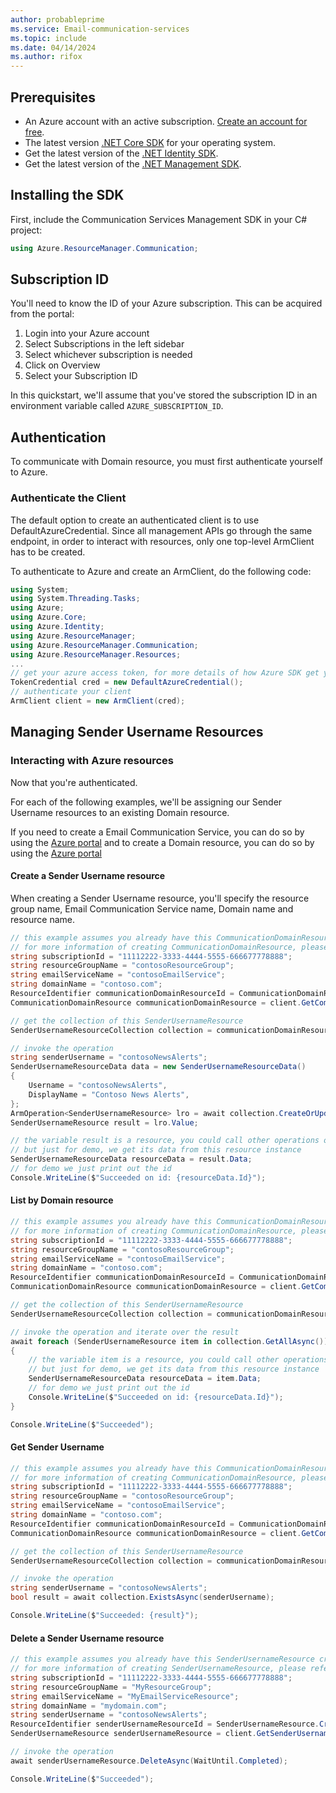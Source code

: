 ```yaml
---
author: probableprime
ms.service: Email-communication-services
ms.topic: include
ms.date: 04/14/2024
ms.author: rifox
---
```


## Prerequisites

- An Azure account with an active subscription. [Create an account for free](https://azure.microsoft.com/free/dotnet/).
- The latest version [.NET Core SDK](https://dotnet.microsoft.com/download/dotnet-core) for your operating system.
- Get the latest version of the [.NET Identity SDK](/dotnet/api/azure.identity).
- Get the latest version of the [.NET Management SDK](../../../concepts/sdk-options.md).

## Installing the SDK

First, include the Communication Services Management SDK in your C# project:

```csharp
using Azure.ResourceManager.Communication;
```

## Subscription ID

You'll need to know the ID of your Azure subscription. This can be acquired from the portal:

1.  Login into your Azure account
2.  Select Subscriptions in the left sidebar
3.  Select whichever subscription is needed
4.  Click on Overview
5.  Select your Subscription ID

In this quickstart, we'll assume that you've stored the subscription ID in an environment variable called `AZURE_SUBSCRIPTION_ID`.

## Authentication

To communicate with Domain resource, you must first authenticate yourself to Azure.

### Authenticate the Client

The default option to create an authenticated client is to use DefaultAzureCredential. Since all management APIs go through the same endpoint, in order to interact with resources, only one top-level ArmClient has to be created.

To authenticate to Azure and create an ArmClient, do the following code:


```csharp
using System;
using System.Threading.Tasks;
using Azure;
using Azure.Core;
using Azure.Identity;
using Azure.ResourceManager;
using Azure.ResourceManager.Communication;
using Azure.ResourceManager.Resources;
...
// get your azure access token, for more details of how Azure SDK get your access token, please refer to https://learn.microsoft.com/en-us/dotnet/azure/sdk/authentication?tabs=command-line
TokenCredential cred = new DefaultAzureCredential();
// authenticate your client
ArmClient client = new ArmClient(cred);
```

## Managing Sender Username Resources

### Interacting with Azure resources

Now that you're authenticated.

For each of the following examples, we'll be assigning our Sender Username resources to an existing Domain resource.

If you need to create a Email Communication Service, you can do so by using the [Azure portal](../../../../communication-services/quickstarts/email/create-email-communication-resource.md) and to create a Domain resource, you can do so by using the [Azure portal](../../../../communication-services/quickstarts/email/add-custom-verified-domains.md)

#### Create a Sender Username resource

When creating a Sender Username resource, you'll specify the resource group name, Email Communication Service name, Domain name and resource name.

```csharp
// this example assumes you already have this CommunicationDomainResource created on azure
// for more information of creating CommunicationDomainResource, please refer to the document of CommunicationDomainResource
string subscriptionId = "11112222-3333-4444-5555-666677778888";
string resourceGroupName = "contosoResourceGroup";
string emailServiceName = "contosoEmailService";
string domainName = "contoso.com";
ResourceIdentifier communicationDomainResourceId = CommunicationDomainResource.CreateResourceIdentifier(subscriptionId, resourceGroupName, emailServiceName, domainName);
CommunicationDomainResource communicationDomainResource = client.GetCommunicationDomainResource(communicationDomainResourceId);

// get the collection of this SenderUsernameResource
SenderUsernameResourceCollection collection = communicationDomainResource.GetSenderUsernameResources();

// invoke the operation
string senderUsername = "contosoNewsAlerts";
SenderUsernameResourceData data = new SenderUsernameResourceData()
{
    Username = "contosoNewsAlerts",
    DisplayName = "Contoso News Alerts",
};
ArmOperation<SenderUsernameResource> lro = await collection.CreateOrUpdateAsync(WaitUntil.Completed, senderUsername, data);
SenderUsernameResource result = lro.Value;

// the variable result is a resource, you could call other operations on this instance as well
// but just for demo, we get its data from this resource instance
SenderUsernameResourceData resourceData = result.Data;
// for demo we just print out the id
Console.WriteLine($"Succeeded on id: {resourceData.Id}");
```

#### List by Domain resource

```csharp
// this example assumes you already have this CommunicationDomainResource created on azure
// for more information of creating CommunicationDomainResource, please refer to the document of CommunicationDomainResource
string subscriptionId = "11112222-3333-4444-5555-666677778888";
string resourceGroupName = "contosoResourceGroup";
string emailServiceName = "contosoEmailService";
string domainName = "contoso.com";
ResourceIdentifier communicationDomainResourceId = CommunicationDomainResource.CreateResourceIdentifier(subscriptionId, resourceGroupName, emailServiceName, domainName);
CommunicationDomainResource communicationDomainResource = client.GetCommunicationDomainResource(communicationDomainResourceId);

// get the collection of this SenderUsernameResource
SenderUsernameResourceCollection collection = communicationDomainResource.GetSenderUsernameResources();

// invoke the operation and iterate over the result
await foreach (SenderUsernameResource item in collection.GetAllAsync())
{
    // the variable item is a resource, you could call other operations on this instance as well
    // but just for demo, we get its data from this resource instance
    SenderUsernameResourceData resourceData = item.Data;
    // for demo we just print out the id
    Console.WriteLine($"Succeeded on id: {resourceData.Id}");
}

Console.WriteLine($"Succeeded");
```
#### Get Sender Username

```csharp
// this example assumes you already have this CommunicationDomainResource created on azure
// for more information of creating CommunicationDomainResource, please refer to the document of CommunicationDomainResource
string subscriptionId = "11112222-3333-4444-5555-666677778888";
string resourceGroupName = "contosoResourceGroup";
string emailServiceName = "contosoEmailService";
string domainName = "contoso.com";
ResourceIdentifier communicationDomainResourceId = CommunicationDomainResource.CreateResourceIdentifier(subscriptionId, resourceGroupName, emailServiceName, domainName);
CommunicationDomainResource communicationDomainResource = client.GetCommunicationDomainResource(communicationDomainResourceId);

// get the collection of this SenderUsernameResource
SenderUsernameResourceCollection collection = communicationDomainResource.GetSenderUsernameResources();

// invoke the operation
string senderUsername = "contosoNewsAlerts";
bool result = await collection.ExistsAsync(senderUsername);

Console.WriteLine($"Succeeded: {result}");
```

#### Delete a Sender Username resource

```csharp
// this example assumes you already have this SenderUsernameResource created on azure
// for more information of creating SenderUsernameResource, please refer to the document of SenderUsernameResource
string subscriptionId = "11112222-3333-4444-5555-666677778888";
string resourceGroupName = "MyResourceGroup";
string emailServiceName = "MyEmailServiceResource";
string domainName = "mydomain.com";
string senderUsername = "contosoNewsAlerts";
ResourceIdentifier senderUsernameResourceId = SenderUsernameResource.CreateResourceIdentifier(subscriptionId, resourceGroupName, emailServiceName, domainName, senderUsername);
SenderUsernameResource senderUsernameResource = client.GetSenderUsernameResource(senderUsernameResourceId);

// invoke the operation
await senderUsernameResource.DeleteAsync(WaitUntil.Completed);

Console.WriteLine($"Succeeded");
```